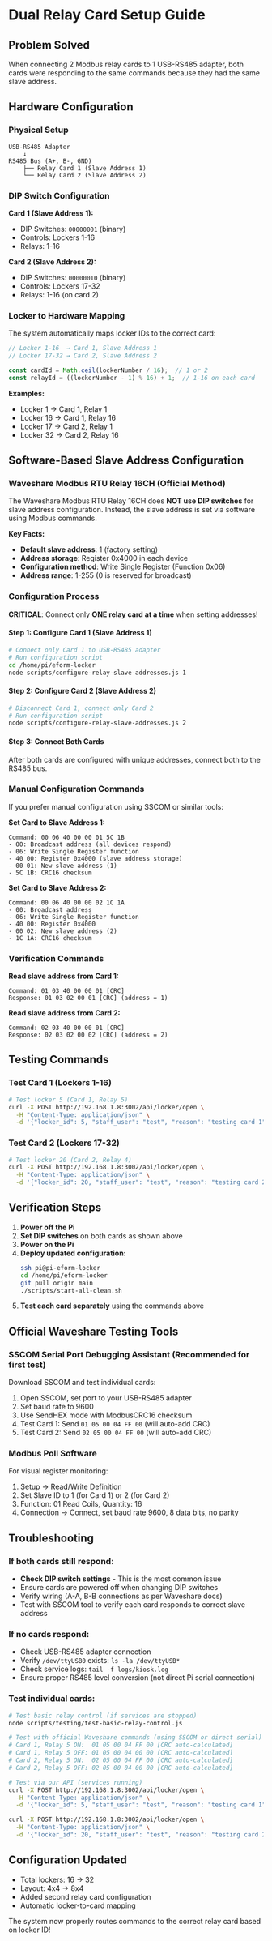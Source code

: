 # Dual Relay Card Setup Guide

## Problem Solved
When connecting 2 Modbus relay cards to 1 USB-RS485 adapter, both cards were responding to the same commands because they had the same slave address.

## Hardware Configuration

### Physical Setup
```
USB-RS485 Adapter
    ↓
RS485 Bus (A+, B-, GND)
    ├── Relay Card 1 (Slave Address 1)
    └── Relay Card 2 (Slave Address 2)
```

### DIP Switch Configuration

**Card 1 (Slave Address 1):**
- DIP Switches: `00000001` (binary)
- Controls: Lockers 1-16
- Relays: 1-16

**Card 2 (Slave Address 2):**
- DIP Switches: `00000010` (binary) 
- Controls: Lockers 17-32
- Relays: 1-16 (on card 2)

### Locker to Hardware Mapping

The system automatically maps locker IDs to the correct card:

```javascript
// Locker 1-16  → Card 1, Slave Address 1
// Locker 17-32 → Card 2, Slave Address 2

const cardId = Math.ceil(lockerNumber / 16);  // 1 or 2
const relayId = ((lockerNumber - 1) % 16) + 1;  // 1-16 on each card
```

**Examples:**
- Locker 1  → Card 1, Relay 1
- Locker 16 → Card 1, Relay 16
- Locker 17 → Card 2, Relay 1
- Locker 32 → Card 2, Relay 16

## Software-Based Slave Address Configuration

### Waveshare Modbus RTU Relay 16CH (Official Method)
The Waveshare Modbus RTU Relay 16CH does **NOT use DIP switches** for slave address configuration. Instead, the slave address is set via software using Modbus commands.

**Key Facts:**
- **Default slave address**: 1 (factory setting)
- **Address storage**: Register 0x4000 in each device
- **Configuration method**: Write Single Register (Function 0x06)
- **Address range**: 1-255 (0 is reserved for broadcast)

### Configuration Process

**CRITICAL**: Connect only **ONE relay card at a time** when setting addresses!

#### Step 1: Configure Card 1 (Slave Address 1)
```bash
# Connect only Card 1 to USB-RS485 adapter
# Run configuration script
cd /home/pi/eform-locker
node scripts/configure-relay-slave-addresses.js 1
```

#### Step 2: Configure Card 2 (Slave Address 2)  
```bash
# Disconnect Card 1, connect only Card 2
# Run configuration script
node scripts/configure-relay-slave-addresses.js 2
```

#### Step 3: Connect Both Cards
After both cards are configured with unique addresses, connect both to the RS485 bus.

### Manual Configuration Commands

If you prefer manual configuration using SSCOM or similar tools:

**Set Card to Slave Address 1:**
```
Command: 00 06 40 00 00 01 5C 1B
- 00: Broadcast address (all devices respond)
- 06: Write Single Register function
- 40 00: Register 0x4000 (slave address storage)
- 00 01: New slave address (1)
- 5C 1B: CRC16 checksum
```

**Set Card to Slave Address 2:**
```
Command: 00 06 40 00 00 02 1C 1A
- 00: Broadcast address
- 06: Write Single Register function  
- 40 00: Register 0x4000
- 00 02: New slave address (2)
- 1C 1A: CRC16 checksum
```

### Verification Commands

**Read slave address from Card 1:**
```
Command: 01 03 40 00 00 01 [CRC]
Response: 01 03 02 00 01 [CRC] (address = 1)
```

**Read slave address from Card 2:**
```
Command: 02 03 40 00 00 01 [CRC]  
Response: 02 03 02 00 02 [CRC] (address = 2)
```

## Testing Commands

### Test Card 1 (Lockers 1-16)
```bash
# Test locker 5 (Card 1, Relay 5)
curl -X POST http://192.168.1.8:3002/api/locker/open \
  -H "Content-Type: application/json" \
  -d '{"locker_id": 5, "staff_user": "test", "reason": "testing card 1"}'
```

### Test Card 2 (Lockers 17-32)
```bash
# Test locker 20 (Card 2, Relay 4)
curl -X POST http://192.168.1.8:3002/api/locker/open \
  -H "Content-Type: application/json" \
  -d '{"locker_id": 20, "staff_user": "test", "reason": "testing card 2"}'
```

## Verification Steps

1. **Power off the Pi**
2. **Set DIP switches** on both cards as shown above
3. **Power on the Pi**
4. **Deploy updated configuration:**
   ```bash
   ssh pi@pi-eform-locker
   cd /home/pi/eform-locker
   git pull origin main
   ./scripts/start-all-clean.sh
   ```
5. **Test each card separately** using the commands above

## Official Waveshare Testing Tools

### SSCOM Serial Port Debugging Assistant (Recommended for first test)
Download SSCOM and test individual cards:
1. Open SSCOM, set port to your USB-RS485 adapter
2. Set baud rate to 9600
3. Use SendHEX mode with ModbusCRC16 checksum
4. Test Card 1: Send `01 05 00 04 FF 00` (will auto-add CRC)
5. Test Card 2: Send `02 05 00 04 FF 00` (will auto-add CRC)

### Modbus Poll Software
For visual register monitoring:
1. Setup -> Read/Write Definition
2. Set Slave ID to 1 (for Card 1) or 2 (for Card 2)  
3. Function: 01 Read Coils, Quantity: 16
4. Connection -> Connect, set baud rate 9600, 8 data bits, no parity

## Troubleshooting

### If both cards still respond:
- **Check DIP switch settings** - This is the most common issue
- Ensure cards are powered off when changing DIP switches
- Verify wiring (A-A, B-B connections as per Waveshare docs)
- Test with SSCOM tool to verify each card responds to correct slave address

### If no cards respond:
- Check USB-RS485 adapter connection
- Verify `/dev/ttyUSB0` exists: `ls -la /dev/ttyUSB*`
- Check service logs: `tail -f logs/kiosk.log`
- Ensure proper RS485 level conversion (not direct Pi serial connection)

### Test individual cards:
```bash
# Test basic relay control (if services are stopped)
node scripts/testing/test-basic-relay-control.js

# Test with official Waveshare commands (using SSCOM or direct serial)
# Card 1, Relay 5 ON:  01 05 00 04 FF 00 [CRC auto-calculated]
# Card 1, Relay 5 OFF: 01 05 00 04 00 00 [CRC auto-calculated]
# Card 2, Relay 5 ON:  02 05 00 04 FF 00 [CRC auto-calculated]
# Card 2, Relay 5 OFF: 02 05 00 04 00 00 [CRC auto-calculated]

# Test via our API (services running)
curl -X POST http://192.168.1.8:3002/api/locker/open \
  -H "Content-Type: application/json" \
  -d '{"locker_id": 5, "staff_user": "test", "reason": "testing card 1"}'

curl -X POST http://192.168.1.8:3002/api/locker/open \
  -H "Content-Type: application/json" \
  -d '{"locker_id": 20, "staff_user": "test", "reason": "testing card 2"}'
```

## Configuration Updated
- Total lockers: 16 → 32
- Layout: 4x4 → 8x4
- Added second relay card configuration
- Automatic locker-to-card mapping

The system now properly routes commands to the correct relay card based on locker ID!